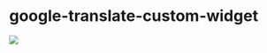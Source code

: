 # google-translate-custom-widget

![](https://hsto.org/webt/_p/l6/1j/_pl61jqw1ia7w2r7at13fdzwqre.gif) 
